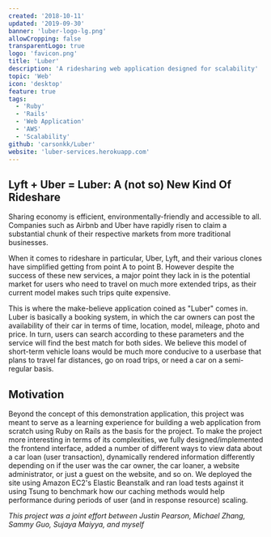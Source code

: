 ```yaml
---
created: '2018-10-11'
updated: '2019-09-30'
banner: 'luber-logo-lg.png'
allowCropping: false
transparentLogo: true
logo: 'favicon.png'
title: 'Luber'
description: 'A ridesharing web application designed for scalability'
topic: 'Web'
icon: 'desktop'
feature: true
tags:
  - 'Ruby'
  - 'Rails'
  - 'Web Application'
  - 'AWS'
  - 'Scalability'
github: 'carsonkk/Luber'
website: 'luber-services.herokuapp.com'
---
```


## Lyft + Uber = Luber: A (not so) New Kind Of Rideshare

Sharing economy is efficient, environmentally-friendly and accessible to all. Companies such as Airbnb and Uber have rapidly risen to claim a substantial chunk of their respective markets from more traditional businesses. 

When it comes to rideshare in particular, Uber, Lyft, and their various clones have simplified getting from point A to point B. However despite the success of these new services, a major point they lack in is the potential market for users who need to travel on much more extended trips, as their current model makes such trips quite expensive.

This is where the make-believe application coined as "Luber" comes in. Luber is basically a booking system, in which the car owners can post the availability of their car in terms of time, location, model, mileage, photo and price. In turn, users can search according to these parameters and the service will find the best match for both sides. We believe this model of short-term vehicle loans would be much more conducive to a userbase that plans to travel far distances, go on road trips, or need a car on a semi-regular basis.

## Motivation

Beyond the concept of this demonstration application, this project was meant to serve as a learning experience for building a web application from scratch using Ruby on Rails as the basis for the project. To make the project more interesting in terms of its complexities, we fully designed/implemented the frontend interface, added a number of different ways to view data about a car loan (user transaction), dynamically rendered information differently depending on if the user was the car owner, the car loaner, a website administrator, or just a guest on the website, and so on. We deployed the site using Amazon EC2's Elastic Beanstalk and ran load tests against it using Tsung to benchmark how our caching methods would help performance during periods of user (and in response resource) scaling.

*This project was a joint effort between Justin Pearson, Michael Zhang, Sammy Guo, Sujaya Maiyya, and myself*